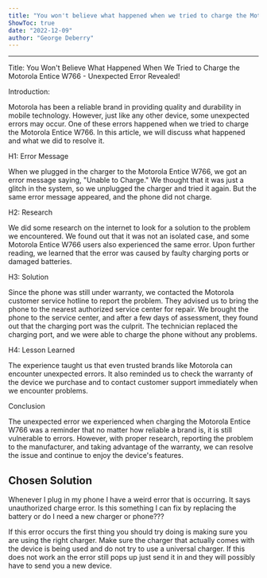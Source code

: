```yaml
---
title: "You won't believe what happened when we tried to charge the Motorola Entice W766- unexpected error revealed!"
ShowToc: true 
date: "2022-12-09"
author: "George Deberry"
---
```

*****
Title: You Won't Believe What Happened When We Tried to Charge the Motorola Entice W766 - Unexpected Error Revealed!

Introduction: 

Motorola has been a reliable brand in providing quality and durability in mobile technology. However, just like any other device, some unexpected errors may occur. One of these errors happened when we tried to charge the Motorola Entice W766. In this article, we will discuss what happened and what we did to resolve it.

H1: Error Message

When we plugged in the charger to the Motorola Entice W766, we got an error message saying, "Unable to Charge." We thought that it was just a glitch in the system, so we unplugged the charger and tried it again. But the same error message appeared, and the phone did not charge.

H2: Research 

We did some research on the internet to look for a solution to the problem we encountered. We found out that it was not an isolated case, and some Motorola Entice W766 users also experienced the same error. Upon further reading, we learned that the error was caused by faulty charging ports or damaged batteries.

H3: Solution 

Since the phone was still under warranty, we contacted the Motorola customer service hotline to report the problem. They advised us to bring the phone to the nearest authorized service center for repair. We brought the phone to the service center, and after a few days of assessment, they found out that the charging port was the culprit. The technician replaced the charging port, and we were able to charge the phone without any problems.

H4: Lesson Learned

The experience taught us that even trusted brands like Motorola can encounter unexpected errors. It also reminded us to check the warranty of the device we purchase and to contact customer support immediately when we encounter problems.

Conclusion 

The unexpected error we experienced when charging the Motorola Entice W766 was a reminder that no matter how reliable a brand is, it is still vulnerable to errors. However, with proper research, reporting the problem to the manufacturer, and taking advantage of the warranty, we can resolve the issue and continue to enjoy the device's features.


## Chosen Solution
 Whenever I plug in my phone I have a weird error that is occurring. It says unauthorized charge error. Is this something I can fix by replacing the battery or do I need a new charger or phone???

 If this error occurs the first thing you should try doing is making sure you are using the right charger. Make sure the charger that actually comes with the device is being used and do not try to use a universal charger. If this does not work an the error still pops up just send it in and they will possibly have to send you a new device.




